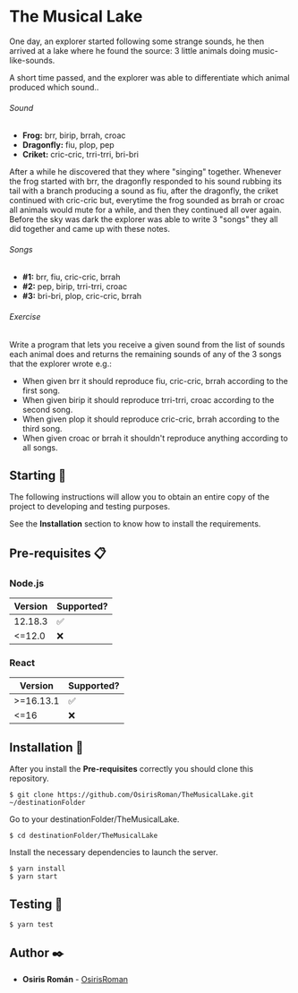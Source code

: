# The Musical Lake

One day, an explorer started following some strange sounds, he then arrived at a lake where he found the source: 3 little animals doing music-like-sounds.

A short time passed, and the explorer was able to differentiate which animal produced which sound..

###### Sound

   * **Frog:** brr, birip, brrah, croac
   * **Dragonfly:** fiu, plop, pep 
   * **Criket:** cric-cric, trri-trri, bri-bri

After a while he discovered that they where "singing" together. Whenever the frog started with brr, the dragonfly responded to his sound rubbing its tail with a branch producing a sound as fiu, after the dragonfly, the criket continued with cric-cric but, everytime the frog sounded as brrah or croac all animals would mute for a while, and then they continued all over again. Before the sky was dark the explorer was able to write 3 "songs" they all did together and came up with these notes.

###### Songs

   * **#1:** brr, fiu, cric-cric, brrah
   * **#2:** pep, birip, trri-trri, croac 
   * **#3:** bri-bri, plop, cric-cric, brrah

###### Exercise

Write a program that lets you receive a given sound from the list of sounds each animal does and returns the remaining sounds of any of the 3 songs that the explorer wrote e.g.:

   * When given brr it should reproduce fiu, cric-cric, brrah according to the first song.
   * When given birip it should reproduce trri-trri, croac according to the second song.
   * When given plop it should reproduce cric-cric, brrah according to the third song.
   * When given croac or brrah it shouldn't reproduce anything according to all songs.

## Starting 🚀

The following instructions will allow you to obtain an entire copy of the project to developing and testing purposes.

See the **Installation** section to know how to install the requirements.

## Pre-requisites 📋

### Node.js

| Version | Supported?         |
| ------- | ------------------ |
| 12.18.3 | :white_check_mark: |
| <=12.0  | :x:                |

### React

| Version   | Supported?         |
| --------- | ------------------ |
| >=16.13.1 | :white_check_mark: |
| <=16      | :x:                |

## Installation 🔧

After you install the **Pre-requisites** correctly you should clone this repository.

```
$ git clone https://github.com/OsirisRoman/TheMusicalLake.git ~/destinationFolder
```

Go to your destinationFolder/TheMusicalLake.

```
$ cd destinationFolder/TheMusicalLake
```

Install the necessary dependencies to launch the server.

```
$ yarn install
$ yarn start
```

## Testing :crystal_ball:

```
$ yarn test
```

## Author ✒️

* **Osiris Román** - [OsirisRoman](https://github.com/OsirisRoman)
